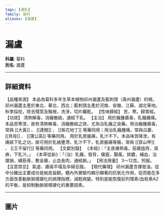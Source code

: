 ```yaml
---
tags: [通乳]
family: 菊科
aliases: [漏蘆]
---
```


# 漏盧

**科屬**: 菊科  
**別名**: 漏蘆  

---

## 詳細資料
【品種來源】
本品為菊科多年生草本植物祁州漏蘆及藍刺頭（禹州漏蘆）的根。祁州漏蘆主產於東北、華北、西北；藍刺頭主產於河南、安徽、江蘇、湖北等地。秋季採挖，除去殘莖及鬚根，洗淨，切片曬乾。
【性味歸經】
苦，寒。歸胃經。
【功效】
清熱解毒，消癰散結，通經下乳。
【主治】
用於癰腫瘡毒，乳癰腫痛。本品苦寒泄，故有清熱解毒、消癰散結之效，尤為治乳癰之良藥。用治癰腫瘡毒，常與 [[大黃]] 、 [[連翹]] 、 [[紫花地丁]] 等藥同用；用治乳癰腫痛，常與瓜萎、 [[貝母]] 、 [[蒲公英]] 等藥同用。
用於乳房脹痛，乳汁不下。本品味苦降泄，有痛經下乳之功，故可用於乳絡壅滯，乳汁不下，乳房脹痛等癥，常與 [[穿山甲]] 、 [[王不留行]] 等藥同用。
【文獻別錄】
《本經》：「主皮膚熱毒，惡瘡疽痔，濕痹，下乳汁。」
《本草從新》：「（治）乳癰，發背，瘰癧，腸風，排膿，補血，治撲損，續筋骨，敷金瘡，止血長肉，通經脈。」
【用法用量】
3～12克。煎服。
【注意禁忌】
氣虛、瘡瘍平塌及孕婦忌服。
【現代藥理】
祁州漏蘆含揮發油，從中分離出主要成份是蛻皮甾酮。體內外實驗均顯示顯著的抗氧化作用，從而能在多方面改善動脈粥樣硬化的病理指標，減輕病變。特別是能恢復前列環素/血栓素A2的平衡，是抑制動脈粥樣硬化的重要因素。

---

## 圖片
